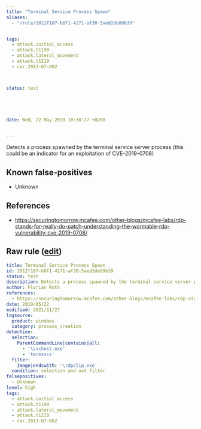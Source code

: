 ```yaml
---
title: "Terminal Service Process Spawn"
aliases:
  - "/rule/1012f107-b8f1-4271-af30-5aed2de89b39"


tags:
  - attack.initial_access
  - attack.t1190
  - attack.lateral_movement
  - attack.t1210
  - car.2013-07-002



status: test





date: Wed, 22 May 2019 10:38:27 +0200


---
```


Detects a process spawned by the terminal service server process (this could be an indicator for an exploitation of CVE-2019-0708)

<!--more-->


## Known false-positives

* Unknown



## References

* https://securingtomorrow.mcafee.com/other-blogs/mcafee-labs/rdp-stands-for-really-do-patch-understanding-the-wormable-rdp-vulnerability-cve-2019-0708/


## Raw rule ([edit](https://github.com/SigmaHQ/sigma/edit/master/rules/windows/process_creation/proc_creation_win_termserv_proc_spawn.yml))
```yaml
title: Terminal Service Process Spawn
id: 1012f107-b8f1-4271-af30-5aed2de89b39
status: test
description: Detects a process spawned by the terminal service server process (this could be an indicator for an exploitation of CVE-2019-0708)
author: Florian Roth
references:
  - https://securingtomorrow.mcafee.com/other-blogs/mcafee-labs/rdp-stands-for-really-do-patch-understanding-the-wormable-rdp-vulnerability-cve-2019-0708/
date: 2019/05/22
modified: 2021/11/27
logsource:
  product: windows
  category: process_creation
detection:
  selection:
    ParentCommandLine|contains|all:
      - '\svchost.exe'
      - 'termsvcs'
  filter:
    Image|endswith: '\rdpclip.exe'
  condition: selection and not filter
falsepositives:
  - Unknown
level: high
tags:
  - attack.initial_access
  - attack.t1190
  - attack.lateral_movement
  - attack.t1210
  - car.2013-07-002

```
